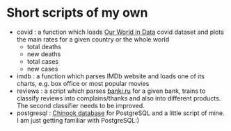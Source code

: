 # Short scripts of my own

- covid : a function which loads [Our World in Data](https://ourworldindata.org/coronavirus-source-data) covid dataset and plots the main rates for a given country or the whole world
  - total deaths
  - new deaths
  - total cases
  - new cases
- imdb : a function which parses IMDb website and loads one of its charts, e.g. box office or most popular movies
- reviews : a script which parses [banki.ru](https://www.banki.ru/services/responses/) for a given bank, trains to classify reviews into complains/thanks and also into different products. The second classifier needs to be improved.
- postgresql : [Chinook database](https://github.com/lerocha/chinook-database/tree/master/ChinookDatabase/DataSources) for PostgreSQL and a little script of mine. I am just getting familiar with PostgreSQL:)
